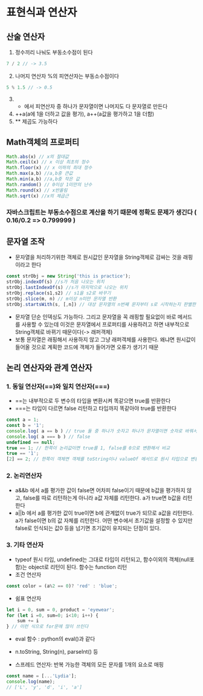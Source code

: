 # 표현식과 연산자

## 산술 연산자
1. 정수끼리 나눠도 부동소수점이 된다    
```javascript
7 / 2 // -> 3.5
```
2. 나머지 연산자 %의 피연산자는 부동소수점이다   
```javascript
5 % 1.5 // -> 0.5
```
3. + 에서 피연산자 중 하나가 문자열이면 나머지도 다 문자열로 만든다   
4. ++a(a에 1을 더하고 값을 평가), a++(a값을 평가하고 1을 더함)   
5. ** 제곱도 가능하다   

## Math객체의 프로퍼티
```javascript
Math.abs(x) // x의 절대값
Math.ceil(x) // x 이상 최초의 정수
Math.floor(x) // x 이하의 최대 정수
Math.max(a,b) //a,b중 큰값
Math.min(a,b) //a,b중 작은 값
Math.random() // 0이상 1미만의 난수
Math.round(x) // x반올림
Math.sqrt(x) //x의 제곱근
```

### 자바스크립트는 부동소수점으로 계산을 하기 때문에 정확도 문제가 생긴다 ( 0.16/0.2 => 0.799999 )

## 문자열 조작
- 문자열을 처리하기위한 객체로 원시값인 문자열을 String객체로 감싸는 것을 래핑이라고 한다   
```javascript
const strObj = new String('this is practice');
strObj.indexOf(s) //s가 처음 나오는 위치
strObj.lastIndexOf(s) //s가 마지막으로 나오는 위치
strObj.replace(s1,s2) // s1을 s2로 바꾸기
strObj.slice(m, n) // m이상 n미만 문자열 반환
strObj.startsWith(s, [,n]) // 대상 문자열의 n번째 문자부터 s로 시작하는지 판별한 논리값 리턴
```
- 문자열 단순 인덱싱도 가능하다. 그리고 문자열을 꼭 래핑할 필요없이 바로 메서드를 사용할 수 있는데 이것은 문자열에서 프로퍼티를 사용하려고 하면 내부적으로 String객체로 바뀌기 때문이다(-> 래퍼객체)   
- 보통 문자열은 래핑해서 사용하지 않고 그냥 래퍼객체를 사용한다. 왜냐면 원시값이 들어올 것으로 계획한 코드에 객체가 들어가면 오류가 생기기 때문   
 
## 논리 연산자와 관계 연산자   
### 1. 동일 연산자(==)와 일치 연산자(===)   
- ==는 내부적으로 두 변수의 타입을 변환시켜 똑같으면 true를 반환한다   
- ===는 타입이 다르면 false 리턴하고 타입까지 똑같아야 true를 반환한다   
```javascript
const a = 1;
const b = '1';
console.log( a == b ) // true 둘 중 하나가 숫자고 하나가 문자열이면 숫자로 바꿔서 비교
console.log( a === b ) // false
undefined == null;
true == 1; // 한쪽이 논리값이면 true를 1, false를 0으로 변환해서 비교
true == '1';
[2] == 2; // 한쪽이 객체면 객체를 toString이나 valueOf 메서드로 원시 타입으로 변환후 비교
```

### 2. 논리연산자 
- a&&b 에서 a를 평가한 값이 false면 어차피 false이기 때문에 b값을 평가하지 않고, false를 따로 리턴하는게 아니라 a값 자체를 리턴한다. a가 true면 b값을 리턴한다   
- a||b 에서 a를 평가한 값이 true이면 b에 관계없이 true가 되므로 a값을 리턴한다. a가 false이면 b의 값 자체를 리턴한다. 어떤 변수에서 초기값을 설정할 수 있지만 false로 인식되는 값0 등을 넘기면 초기값이 유지되는 단점이 있다.   

### 3. 기타 연산자
- typeof 원시 타입, undefined는 그대로 타입이 리턴되고, 함수이외의 객체(null포함)는 object로 리턴이 된다. 함수는 function 리턴   
- 조건 연산자
```javascript
const color = (a%2 == 0)? 'red' : 'blue';
```
- 쉼표 연산자
```javascript
let i = 0, sum = 0, product = 'eyewear';
for (let i =0, sum=0; i<10; i++) {
    sum += i
} // 이런 식으로 for문에 많이 쓰인다
```
- eval 함수 : python의 eval()과 같다   
- n.toString, String(n), parseInt() 등   

- 스프레드 연산자: 반복 가능한 객체의 모든 문자를 1개의 요소로 매핑   
```javascript
const name = [...'Lydia'];
console.log(name);
// ['L', 'y', 'd', 'i', 'a']
```